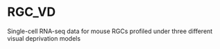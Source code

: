 # RGC_VD
Single-cell RNA-seq data for mouse RGCs profiled under three different visual deprivation models

